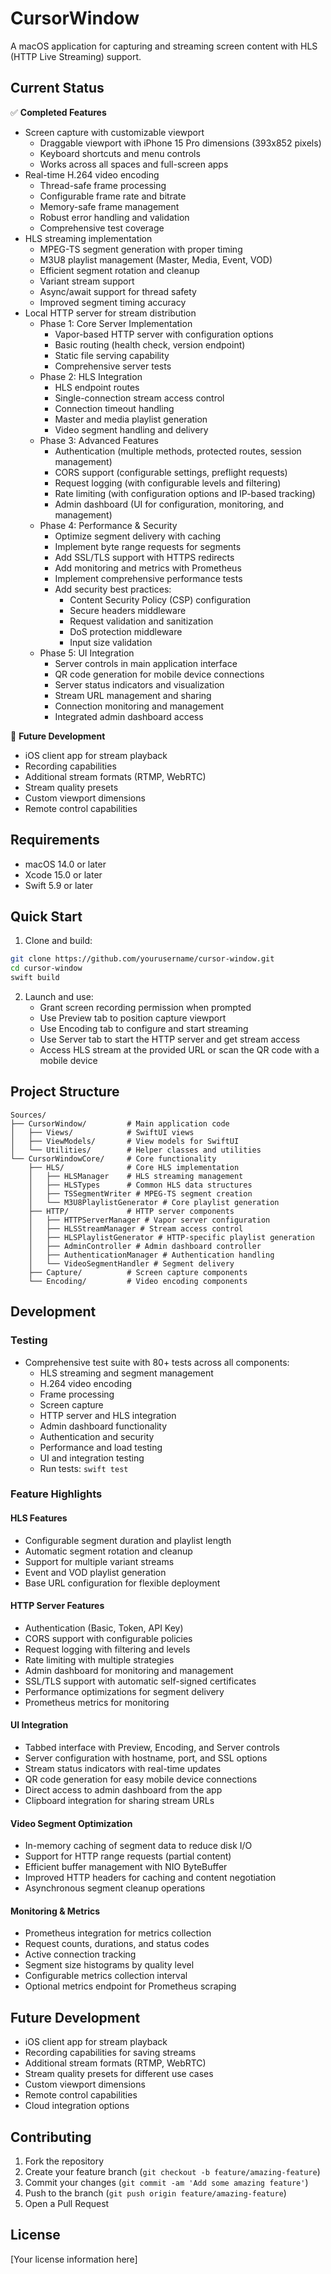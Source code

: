 # CursorWindow

A macOS application for capturing and streaming screen content with HLS (HTTP Live Streaming) support.

## Current Status

✅ **Completed Features**
- Screen capture with customizable viewport
  - Draggable viewport with iPhone 15 Pro dimensions (393x852 pixels)
  - Keyboard shortcuts and menu controls
  - Works across all spaces and full-screen apps
- Real-time H.264 video encoding
  - Thread-safe frame processing
  - Configurable frame rate and bitrate
  - Memory-safe frame management
  - Robust error handling and validation
  - Comprehensive test coverage
- HLS streaming implementation
  - MPEG-TS segment generation with proper timing
  - M3U8 playlist management (Master, Media, Event, VOD)
  - Efficient segment rotation and cleanup
  - Variant stream support
  - Async/await support for thread safety
  - Improved segment timing accuracy
- Local HTTP server for stream distribution
  - Phase 1: Core Server Implementation
    - Vapor-based HTTP server with configuration options
    - Basic routing (health check, version endpoint)
    - Static file serving capability
    - Comprehensive server tests
  - Phase 2: HLS Integration
    - HLS endpoint routes
    - Single-connection stream access control
    - Connection timeout handling
    - Master and media playlist generation
    - Video segment handling and delivery
  - Phase 3: Advanced Features
    - Authentication (multiple methods, protected routes, session management)
    - CORS support (configurable settings, preflight requests)
    - Request logging (with configurable levels and filtering)
    - Rate limiting (with configuration options and IP-based tracking)
    - Admin dashboard (UI for configuration, monitoring, and management)
  - Phase 4: Performance & Security
    - Optimize segment delivery with caching
    - Implement byte range requests for segments
    - Add SSL/TLS support with HTTPS redirects
    - Add monitoring and metrics with Prometheus
    - Implement comprehensive performance tests
    - Add security best practices:
      - Content Security Policy (CSP) configuration
      - Secure headers middleware
      - Request validation and sanitization
      - DoS protection middleware
      - Input size validation
  - Phase 5: UI Integration
    - Server controls in main application interface
    - QR code generation for mobile device connections
    - Server status indicators and visualization
    - Stream URL management and sharing
    - Connection monitoring and management
    - Integrated admin dashboard access

🚧 **Future Development**
  - iOS client app for stream playback
  - Recording capabilities
  - Additional stream formats (RTMP, WebRTC)
  - Stream quality presets
  - Custom viewport dimensions
  - Remote control capabilities

## Requirements

- macOS 14.0 or later
- Xcode 15.0 or later
- Swift 5.9 or later

## Quick Start

1. Clone and build:
```bash
git clone https://github.com/yourusername/cursor-window.git
cd cursor-window
swift build
```

2. Launch and use:
   - Grant screen recording permission when prompted
   - Use Preview tab to position capture viewport
   - Use Encoding tab to configure and start streaming
   - Use Server tab to start the HTTP server and get stream access
   - Access HLS stream at the provided URL or scan the QR code with a mobile device

## Project Structure

```
Sources/
├── CursorWindow/         # Main application code
│   ├── Views/            # SwiftUI views
│   ├── ViewModels/       # View models for SwiftUI
│   └── Utilities/        # Helper classes and utilities
└── CursorWindowCore/     # Core functionality
    ├── HLS/              # Core HLS implementation
    │   ├── HLSManager    # HLS streaming management
    │   ├── HLSTypes      # Common HLS data structures
    │   ├── TSSegmentWriter # MPEG-TS segment creation
    │   └── M3U8PlaylistGenerator # Core playlist generation
    ├── HTTP/             # HTTP server components
    │   ├── HTTPServerManager # Vapor server configuration
    │   ├── HLSStreamManager # Stream access control
    │   ├── HLSPlaylistGenerator # HTTP-specific playlist generation
    │   ├── AdminController # Admin dashboard controller
    │   ├── AuthenticationManager # Authentication handling
    │   └── VideoSegmentHandler # Segment delivery
    ├── Capture/          # Screen capture components
    └── Encoding/         # Video encoding components
```

## Development

### Testing
- Comprehensive test suite with 80+ tests across all components:
  - HLS streaming and segment management
  - H.264 video encoding
  - Frame processing
  - Screen capture
  - HTTP server and HLS integration
  - Admin dashboard functionality
  - Authentication and security
  - Performance and load testing
  - UI and integration testing
  - Run tests: `swift test`

### Feature Highlights

#### HLS Features
- Configurable segment duration and playlist length
- Automatic segment rotation and cleanup
- Support for multiple variant streams
- Event and VOD playlist generation
- Base URL configuration for flexible deployment

#### HTTP Server Features
- Authentication (Basic, Token, API Key)
- CORS support with configurable policies
- Request logging with filtering and levels
- Rate limiting with multiple strategies
- Admin dashboard for monitoring and management
- SSL/TLS support with automatic self-signed certificates
- Performance optimizations for segment delivery
- Prometheus metrics for monitoring

#### UI Integration
- Tabbed interface with Preview, Encoding, and Server controls
- Server configuration with hostname, port, and SSL options
- Stream status indicators with real-time updates
- QR code generation for easy mobile device connections
- Direct access to admin dashboard from the app
- Clipboard integration for sharing stream URLs

#### Video Segment Optimization
- In-memory caching of segment data to reduce disk I/O
- Support for HTTP range requests (partial content)
- Efficient buffer management with NIO ByteBuffer
- Improved HTTP headers for caching and content negotiation
- Asynchronous segment cleanup operations

#### Monitoring & Metrics
- Prometheus integration for metrics collection
- Request counts, durations, and status codes
- Active connection tracking
- Segment size histograms by quality level
- Configurable metrics collection interval
- Optional metrics endpoint for Prometheus scraping

## Future Development

- iOS client app for stream playback
- Recording capabilities for saving streams
- Additional stream formats (RTMP, WebRTC)
- Stream quality presets for different use cases
- Custom viewport dimensions
- Remote control capabilities
- Cloud integration options

## Contributing

1. Fork the repository
2. Create your feature branch (`git checkout -b feature/amazing-feature`)
3. Commit your changes (`git commit -am 'Add some amazing feature'`)
4. Push to the branch (`git push origin feature/amazing-feature`)
5. Open a Pull Request

## License

[Your license information here]
